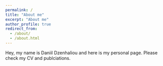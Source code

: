 ```yaml
---
permalink: /
title: "About me"
excerpt: "About me"
author_profile: true
redirect_from: 
  - /about/
  - /about.html
---
```


Hey, my name is Daniil Dzenhaliou and here is my personal page. Please check my CV and publciations.